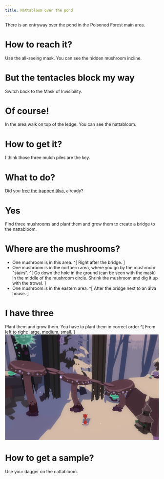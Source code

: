 ```yaml
---
title: Nattabloom over the pond
---
```


There is an entryway over the pond in the Poisoned Forest main area.

# How to reach it?
Use the all-seeing mask. You can see the hidden mushroom incline.

# But the tentacles block my way
Switch back to the Mask of Invisibility.

# Of course!
In the area walk on top of the ledge. You can see the nattabloom.

# How to get it?
I think those three mulch piles are the key.

# What to do?
Did you [free the trapped älva](005-alva.md), already?

# Yes
Find three mushrooms and plant them and grow them to create a bridge to the nattabloom.

# Where are the mushrooms?
 - One mushroom is in this area. ^[ Right after the bridge. ]
 - One mushroom is in the northern area, where you go by the mushroom "stairs". ^[ Go down the hole in the ground (can be seen with the mask) in the middle of the mushroom circle. Shrink the mushroom and dig it up with the trowel. ]
 - One mushroom is in the eastern area. ^[ After the bridge next to an älva house. ]

# I have three
Plant them and grow them. You have to plant them in correct order ^[ From left to right: large, medium, small. ]
![Grown mushroom bridge](mushroom_bridge.png)

# How to get a sample?
Use your dagger on the nattabloom.
